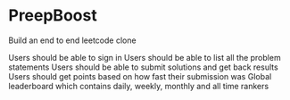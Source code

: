 # PreepBoost
Build an end to end leetcode clone

Users should be able to sign in
Users should be able to list all the problem statements
Users should be able to submit solutions and get back results
Users should get points based on how fast their submission was
Global leaderboard which contains daily, weekly, monthly and all time rankers
